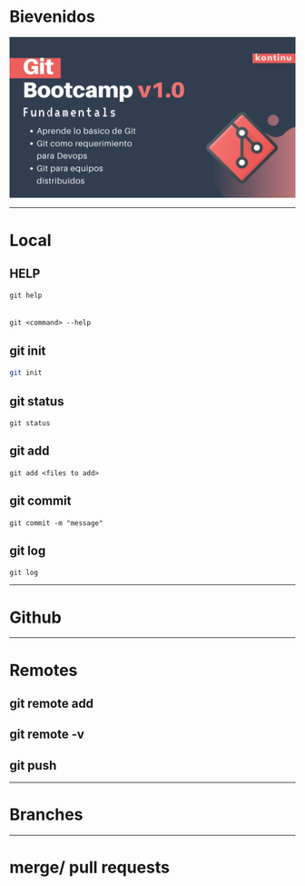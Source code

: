 # Bievenidos

![1](docs/bootcamp.png)

---

# Local 
## HELP

```
git help


git <command> --help
```

## git init

```bash
git init
```

## git status

```
git status
```


## git add

```
git add <files to add>
```

## git commit
```
git commit -m "message"
```

## git log

```
git log
```


---
# Github

---
# Remotes

## git remote add

## git remote -v

## git push


---
# Branches


---
# merge/ pull requests